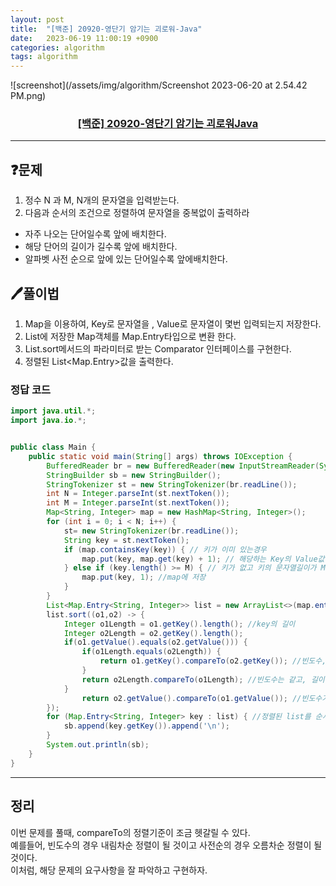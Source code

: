 ```yaml
---
layout: post
title:  "[백준] 20920-영단기 암기는 괴로워-Java"
date:   2023-06-19 11:00:19 +0900
categories: algorithm
tags: algorithm
---
```


![screenshot](/assets/img/algorithm/Screenshot 2023-06-20 at 2.54.42 PM.png)
### <center><a href="https://www.acmicpc.net/problem/20920">[백준] 20920-영단기 암기는 괴로워Java</a></center>
---

## ❓문제

1. 정수 N 과 M, N개의 문자열을 입력받는다.
2. 다음과 순서의 조건으로 정렬하여 문자열을 중복없이 출력하라
  * 자주 나오는 단어일수록 앞에 배치한다.
  * 해당 단어의 길이가 길수록 앞에 배치한다.
  * 알파벳 사전 순으로 앞에 있는 단어일수록 앞에배치한다.

## 🖊️풀이법

1. Map을 이용하여, Key로 문자열을 , Value로 문자열이 몇번 입력되는지 저장한다.
2. List에 저장한 Map객체를 Map.Entry타입으로 변환 한다.
3. List.sort메서드의 파라미터로 받는 Comparator 인터페이스를 구현한다.
4. 정렬된 List\<Map.Entry>값을 출력한다.

### 정답 코드

```java
import java.util.*;
import java.io.*;


public class Main {
    public static void main(String[] args) throws IOException {
        BufferedReader br = new BufferedReader(new InputStreamReader(System.in));
        StringBuilder sb = new StringBuilder();
        StringTokenizer st = new StringTokenizer(br.readLine());
        int N = Integer.parseInt(st.nextToken());
        int M = Integer.parseInt(st.nextToken());
        Map<String, Integer> map = new HashMap<String, Integer>();
        for (int i = 0; i < N; i++) {
            st= new StringTokenizer(br.readLine());
            String key = st.nextToken();
            if (map.containsKey(key)) { // 키가 이미 있는경우 
                map.put(key, map.get(key) + 1); // 해당하는 Key의 Value값에 +1
            } else if (key.length() >= M) { // 키가 없고 키의 문자열길이가 M 이상인 경우만
                map.put(key, 1); //map에 저장
            }
        }
        List<Map.Entry<String, Integer>> list = new ArrayList<>(map.entrySet()); 
        list.sort((o1,o2) -> {
            Integer o1Length = o1.getKey().length(); //key의 길이
            Integer o2Length = o2.getKey().length();
            if(o1.getValue().equals(o2.getValue())) { 
                if(o1Length.equals(o2Length)) { 
                    return o1.getKey().compareTo(o2.getKey()); //빈도수,길이가 같은경우 사전순으로 정렬
                }
                return o2Length.compareTo(o1Length); //빈도수는 같고, 길이는 다른 경우 길이순으로 정렬
            }
                return o2.getValue().compareTo(o1.getValue()); //빈도수가 다른 경우 빈도순으로 정렬
        });
        for (Map.Entry<String, Integer> key : list) { //정렬된 list를 순서대로 출력
            sb.append(key.getKey()).append('\n');
        }
        System.out.println(sb);
    }
}
```

---

## 정리

이번 문제를 풀때, compareTo의 정렬기준이 조금 헷갈릴 수 있다.<br>
예를들어, 빈도수의 경우 내림차순 정렬이 될 것이고 사전순의 경우 오름차순 정렬이 될 것이다.<br>
이처럼, 해당 문제의 요구사항을 잘 파악하고 구현하자.












